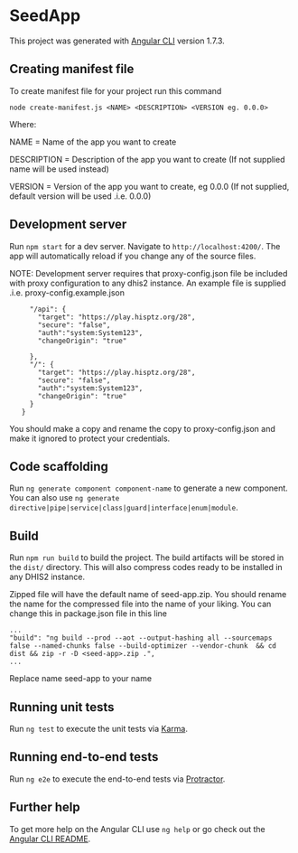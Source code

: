 # SeedApp

This project was generated with [Angular CLI](https://github.com/angular/angular-cli) version 1.7.3.

## Creating manifest file

To create manifest file for your project run this command

`node create-manifest.js <NAME> <DESCRIPTION> <VERSION eg. 0.0.0>`

Where:

NAME = Name of the app you want to create

DESCRIPTION = Description of the app you want to create (If not supplied name will be used instead)

VERSION = Version of the app you want to create, eg 0.0.0 (If not supplied, default version will be used .i.e. 0.0.0)


## Development server

Run `npm start` for a dev server. Navigate to `http://localhost:4200/`. The app will automatically reload if you change any of the source files.

NOTE: Development server requires that proxy-config.json file be included with proxy configuration to any dhis2 instance. An example file is supplied
.i.e. proxy-config.example.json
```{
     "/api": {
       "target": "https://play.hisptz.org/28",
       "secure": "false",
       "auth":"system:System123",
       "changeOrigin": "true"
   
     },
     "/": {
       "target": "https://play.hisptz.org/28",
       "secure": "false",
       "auth":"system:System123",
       "changeOrigin": "true"
     }
   }
   ```
You should make a copy and rename the copy to proxy-config.json and make it ignored to protect your credentials.
## Code scaffolding

Run `ng generate component component-name` to generate a new component. You can also use `ng generate directive|pipe|service|class|guard|interface|enum|module`.

## Build

Run `npm run build` to build the project. The build artifacts will be stored in the `dist/` directory. This will also compress codes ready to be installed in any DHIS2 instance. 

Zipped file will have the default name of seed-app.zip. You should rename the name for the compressed file into the name of your liking. You can change this in package.json file in this line

```
...
"build": "ng build --prod --aot --output-hashing all --sourcemaps false --named-chunks false --build-optimizer --vendor-chunk  && cd dist && zip -r -D <seed-app>.zip .",
...
```
Replace name seed-app to your name
## Running unit tests

Run `ng test` to execute the unit tests via [Karma](https://karma-runner.github.io).

## Running end-to-end tests

Run `ng e2e` to execute the end-to-end tests via [Protractor](http://www.protractortest.org/).

## Further help

To get more help on the Angular CLI use `ng help` or go check out the [Angular CLI README](https://github.com/angular/angular-cli/blob/master/README.md).
